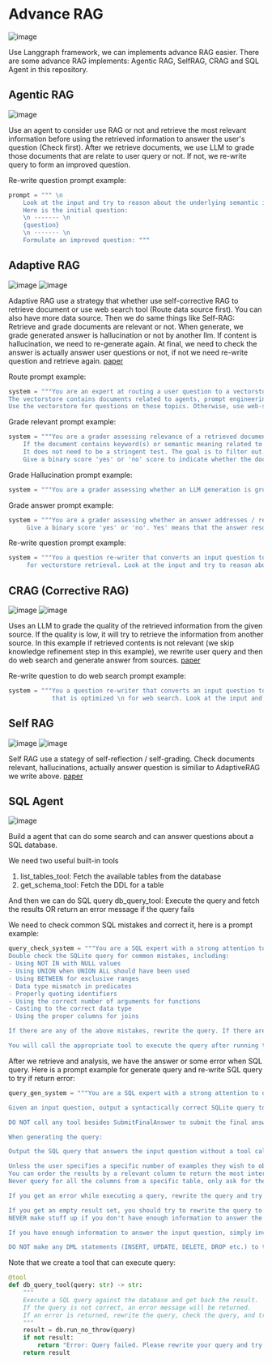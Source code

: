 # Advance RAG 

![image](https://github.com/ganoliz/AdvanceRAG/blob/main/images/RAG_mechanism.png)

Use Langgraph framework, we can implements advance RAG easier. There are some advance RAG implements: Agentic RAG, SelfRAG, CRAG and SQL Agent in this repository.



## Agentic RAG
![image](https://github.com/ganoliz/AdvanceRAG/blob/main/images/AgenticRAG_workflow.png)

Use an agent to consider use RAG or not and retrieve the most relevant information before using the retrieved information to answer the user's question (Check first). After we retrieve documents, we use LLM to grade those documents that are relate to user query or not. If not, we re-write query to form an improved question.

Re-write question prompt example:
```python
prompt = """ \n 
    Look at the input and try to reason about the underlying semantic intent / meaning. \n 
    Here is the initial question:
    \n ------- \n
    {question} 
    \n ------- \n
    Formulate an improved question: """
```

## Adaptive RAG
![image](https://github.com/ganoliz/AdvanceRAG/blob/main/images/AdaptvieRAG_architecture.png)
![image](https://github.com/ganoliz/AdvanceRAG/blob/main/images/AdaptiveRAG_workflow.png)

Adaptive RAG use a strategy that whether use self-corrective RAG to retrieve document or use web search tool (Route data source first). You can also have more data source. Then we do same things like Self-RAG: Retrieve and grade documents are relevant or not. When generate, we grade generated answer is hallucination or not by another llm. If content is hallucination, we need to re-generate again. At final, we need to check the answer is actually answer user questions or not, if not we need re-write question and retrieve again. [paper](https://arxiv.org/abs/2403.14403)


Route prompt example:
```python
system = """You are an expert at routing a user question to a vectorstore or web search.
The vectorstore contains documents related to agents, prompt engineering, and adversarial attacks.
Use the vectorstore for questions on these topics. Otherwise, use web-search."""
```

Grade relevant prompt example:
```python
system = """You are a grader assessing relevance of a retrieved document to a user question. \n 
    If the document contains keyword(s) or semantic meaning related to the user question, grade it as relevant. \n
    It does not need to be a stringent test. The goal is to filter out erroneous retrievals. \n
    Give a binary score 'yes' or 'no' score to indicate whether the document is relevant to the question."""
```

Grade Hallucination prompt example:
```python
system = """You are a grader assessing whether an LLM generation is grounded in / supported by a set of retrieved facts. \n Give a binary score 'yes' or 'no'. 'Yes' means that the answer is grounded in / supported by the set of facts."""
```

Grade answer prompt example:
```python
system = """You are a grader assessing whether an answer addresses / resolves a question \n 
     Give a binary score 'yes' or 'no'. Yes' means that the answer resolves the question."""

```
Re-write question prompt example:

```python
system = """You a question re-writer that converts an input question to a better version that is optimized \n 
     for vectorstore retrieval. Look at the input and try to reason about the underlying semantic intent / meaning."""
```

 

## CRAG (Corrective RAG)
![image](https://github.com/ganoliz/AdvanceRAG/blob/main/images/CorrectiveRAG_architecture.png)
![image](https://github.com/ganoliz/AdvanceRAG/blob/main/images/CorrectiveRAG_workflow.png)

Uses an LLM to grade the quality of the retrieved information from the given source. If the quality is low, it will try to retrieve the information from another source. In this example if retrieved contents is not relevant (we skip knowledge refinement step in this example), we rewrite user query and then do web search and generate answer from sources. [paper](https://arxiv.org/pdf/2401.15884.pdf)

Re-write question to do web search prompt example:
```python
system = """You a question re-writer that converts an input question to a better version 
            that is optimized \n for web search. Look at the input and try to reason about the underlying semantic intent / meaning."""
```

## Self RAG
![image](https://github.com/ganoliz/AdvanceRAG/blob/main/images/SelfRAG_architecture.png)
![image](https://github.com/ganoliz/AdvanceRAG/blob/main/images/SelfRAG_workflow.png)

Self RAG use a stategy of self-reflection / self-grading. Check documents relevant, hallucinations, actually answer question is similiar to AdaptiveRAG we write above. [paper](https://arxiv.org/abs/2310.11511)

## SQL Agent
![image](https://github.com/ganoliz/AdvanceRAG/blob/main/images/SQLAgent_workflow.png)

Build a agent that can do some search and can answer questions about a SQL database.

We need two useful built-in tools
1. list_tables_tool: Fetch the available tables from the database
2. get_schema_tool: Fetch the DDL for a table

And then we can do SQL query
db_query_tool: Execute the query and fetch the results OR return an error message if the query fails

We need to check common SQL mistakes and correct it, here is a prompt example:
```python
query_check_system = """You are a SQL expert with a strong attention to detail.
Double check the SQLite query for common mistakes, including:
- Using NOT IN with NULL values
- Using UNION when UNION ALL should have been used
- Using BETWEEN for exclusive ranges
- Data type mismatch in predicates
- Properly quoting identifiers
- Using the correct number of arguments for functions
- Casting to the correct data type
- Using the proper columns for joins

If there are any of the above mistakes, rewrite the query. If there are no mistakes, just reproduce the original query.

You will call the appropriate tool to execute the query after running this check."""
```

After we retrieve and analysis, we have the answer or some error when SQL query. Here is a prompt example for generate query and re-write SQL query to try if return error:
```python
query_gen_system = """You are a SQL expert with a strong attention to detail.

Given an input question, output a syntactically correct SQLite query to run, then look at the results of the query and return the answer.

DO NOT call any tool besides SubmitFinalAnswer to submit the final answer.

When generating the query:

Output the SQL query that answers the input question without a tool call.

Unless the user specifies a specific number of examples they wish to obtain, always limit your query to at most 5 results.
You can order the results by a relevant column to return the most interesting examples in the database.
Never query for all the columns from a specific table, only ask for the relevant columns given the question.

If you get an error while executing a query, rewrite the query and try again.

If you get an empty result set, you should try to rewrite the query to get a non-empty result set. 
NEVER make stuff up if you don't have enough information to answer the query... just say you don't have enough information.

If you have enough information to answer the input question, simply invoke the appropriate tool to submit the final answer to the user.

DO NOT make any DML statements (INSERT, UPDATE, DELETE, DROP etc.) to the database."""
```

Note that we create a tool that can execute query:
```python
@tool
def db_query_tool(query: str) -> str:
    """
    Execute a SQL query against the database and get back the result.
    If the query is not correct, an error message will be returned.
    If an error is returned, rewrite the query, check the query, and try again.
    """
    result = db.run_no_throw(query)
    if not result:
        return "Error: Query failed. Please rewrite your query and try again."
    return result
```